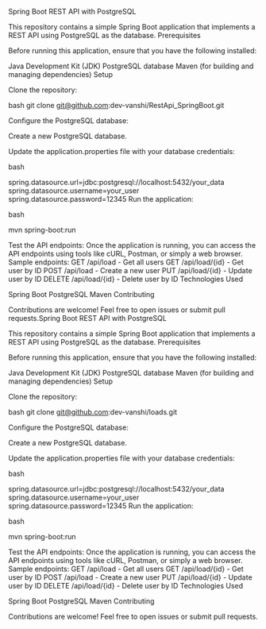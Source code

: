 Spring Boot REST API with PostgreSQL

This repository contains a simple Spring Boot application that implements a REST API using PostgreSQL as the database. Prerequisites

Before running this application, ensure that you have the following installed:

Java Development Kit (JDK)
PostgreSQL database
Maven (for building and managing dependencies)
Setup

Clone the repository:

bash
git clone git@github.com:dev-vanshi/RestApi_SpringBoot.git

Configure the PostgreSQL database:

Create a new PostgreSQL database.

Update the application.properties file with your database credentials:

bash

spring.datasource.url=jdbc:postgresql://localhost:5432/your_data
spring.datasource.username=your_user
spring.datasource.password=12345
Run the application:

bash

mvn spring-boot:run

Test the API endpoints:
    Once the application is running, you can access the API endpoints using tools like cURL, Postman, or simply a web browser.
    Sample endpoints:
        GET /api/load - Get all users
        GET /api/load/{id} - Get user by ID
        POST /api/load - Create a new user
        PUT /api/load/{id} - Update user by ID
        DELETE /api/load/{id} - Delete user by ID
Technologies Used

Spring Boot
PostgreSQL
Maven
Contributing

Contributions are welcome! Feel free to open issues or submit pull requests.Spring Boot REST API with PostgreSQL

This repository contains a simple Spring Boot application that implements a REST API using PostgreSQL as the database. Prerequisites

Before running this application, ensure that you have the following installed:

Java Development Kit (JDK)
PostgreSQL database
Maven (for building and managing dependencies)
Setup

Clone the repository:

bash
git clone git@github.com:dev-vanshi/loads.git

Configure the PostgreSQL database:

Create a new PostgreSQL database.

Update the application.properties file with your database credentials:

bash

spring.datasource.url=jdbc:postgresql://localhost:5432/your_data
spring.datasource.username=your_user
spring.datasource.password=12345
Run the application:

bash

mvn spring-boot:run

Test the API endpoints:
    Once the application is running, you can access the API endpoints using tools like cURL, Postman, or simply a web browser.
    Sample endpoints:
        GET /api/load - Get all users
        GET /api/load/{id} - Get user by ID
        POST /api/load - Create a new user
        PUT /api/load/{id} - Update user by ID
        DELETE /api/load/{id} - Delete user by ID
Technologies Used

Spring Boot
PostgreSQL
Maven
Contributing

Contributions are welcome! Feel free to open issues or submit pull requests.
